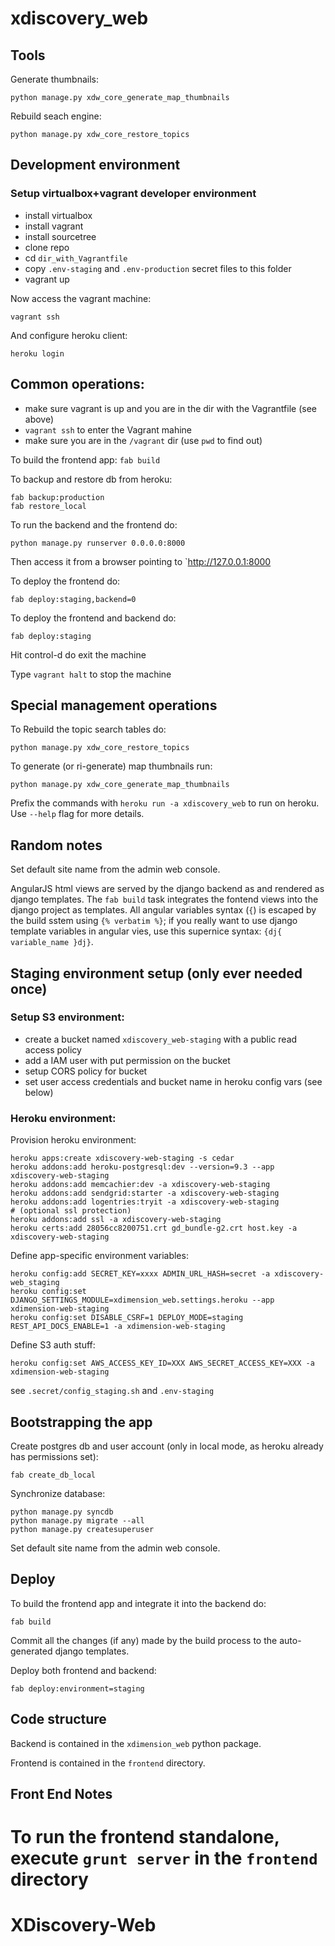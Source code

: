 # xdiscovery_web

## Tools

Generate thumbnails:

	python manage.py xdw_core_generate_map_thumbnails

Rebuild seach engine:

	python manage.py xdw_core_restore_topics


## Development environment


### Setup virtualbox+vagrant developer environment

- install virtualbox
- install vagrant
- install sourcetree
- clone repo
- cd `dir_with_Vagrantfile`
- copy `.env-staging` and `.env-production` secret files to this folder
- vagrant up

Now access the vagrant machine:

    vagrant ssh


And configure heroku client:

    heroku login


## Common operations:

- make sure vagrant is up and you are in the dir with the Vagrantfile (see above)
- `vagrant ssh` to enter the Vagrant mahine
- make sure you are in the `/vagrant` dir (use `pwd` to find out)

To build the frontend app: `fab build`

To backup and restore db from heroku:

    fab backup:production
    fab restore_local

To run the backend and the frontend do:

    python manage.py runserver 0.0.0.0:8000

Then access it from a browser pointing to `http://127.0.0.1:8000


To deploy the frontend do:

    fab deploy:staging,backend=0

To deploy the frontend and backend do:

    fab deploy:staging

Hit control-d do exit the machine

Type `vagrant halt` to stop the machine


## Special management operations

To Rebuild the topic search tables do:

    python manage.py xdw_core_restore_topics

To generate (or ri-generate) map thumbnails run:

    python manage.py xdw_core_generate_map_thumbnails

Prefix the commands with `heroku run -a xdiscovery_web` to run on heroku.
Use `--help` flag for more details.


## Random notes

Set default site name from the admin web console.

AngularJS html views are served by the django backend as and rendered as
django templates. The `fab build` task integrates the fontend views into the django project as templates. All angular variables syntax (`{`) is escaped by the
build sstem using `{% verbatim %}`; if you really want to use django template
variables in angular vies, use this supernice syntax: `{dj{ variable_name }dj}`.


## Staging environment setup (only ever needed once)


### Setup S3 environment:
 - create a bucket named ``xdiscovery_web-staging`` with a public read access policy
 - add a IAM user with put permission on the bucket
 - setup CORS policy for bucket
 - set user access credentials and bucket name in heroku config vars (see
   below)


### Heroku environment:

Provision heroku environment:

    heroku apps:create xdiscovery-web-staging -s cedar
    heroku addons:add heroku-postgresql:dev --version=9.3 --app xdiscovery-web-staging
    heroku addons:add memcachier:dev -a xdiscovery-web-staging
    heroku addons:add sendgrid:starter -a xdiscovery-web-staging
    heroku addons:add logentries:tryit -a xdiscovery-web-staging
    # (optional ssl protection)
    heroku addons:add ssl -a xdiscovery-web-staging
    heroku certs:add 28056cc8200751.crt gd_bundle-g2.crt host.key -a xdiscovery-web-staging

Define app-specific environment variables:

	heroku config:add SECRET_KEY=xxxx ADMIN_URL_HASH=secret -a xdiscovery-web_staging
    heroku config:set DJANGO_SETTINGS_MODULE=xdimension_web.settings.heroku --app xdimension-web-staging
    heroku config:set DISABLE_CSRF=1 DEPLOY_MODE=staging REST_API_DOCS_ENABLE=1 -a xdimension-web-staging


Define S3 auth stuff:

    heroku config:set AWS_ACCESS_KEY_ID=XXX AWS_SECRET_ACCESS_KEY=XXX -a xdimension-web-staging


see ``.secret/config_staging.sh`` and ``.env-staging``


## Bootstrapping the app

Create postgres db and user account (only in local mode, as heroku already
has permissions set):

    fab create_db_local

Synchronize database:

    python manage.py syncdb
    python manage.py migrate --all
    python manage.py createsuperuser

Set default site name from the admin web console.



## Deploy

To build the frontend app and integrate it into the backend do:

    fab build

Commit all the changes (if any) made by the build process to the
auto-generated django templates.

Deploy both frontend and backend:

    fab deploy:environment=staging



## Code structure

Backend is contained in the ``xdimension_web`` python package.

Frontend is contained in the ``frontend`` directory.


## Front End Notes

To run the frontend standalone, execute `grunt server` in the `frontend`
directory
=======
XDiscovery-Web
==============

